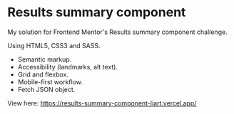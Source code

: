 # Results summary component

My solution for Frontend Mentor's Results summary component challenge.

Using HTML5, CSS3 and SASS.
* Semantic markup.
* Accessibility (landmarks, alt text).
* Grid and flexbox.
* Mobile-first workflow.
* Fetch JSON object.

View here: https://results-summary-component-liart.vercel.app/

